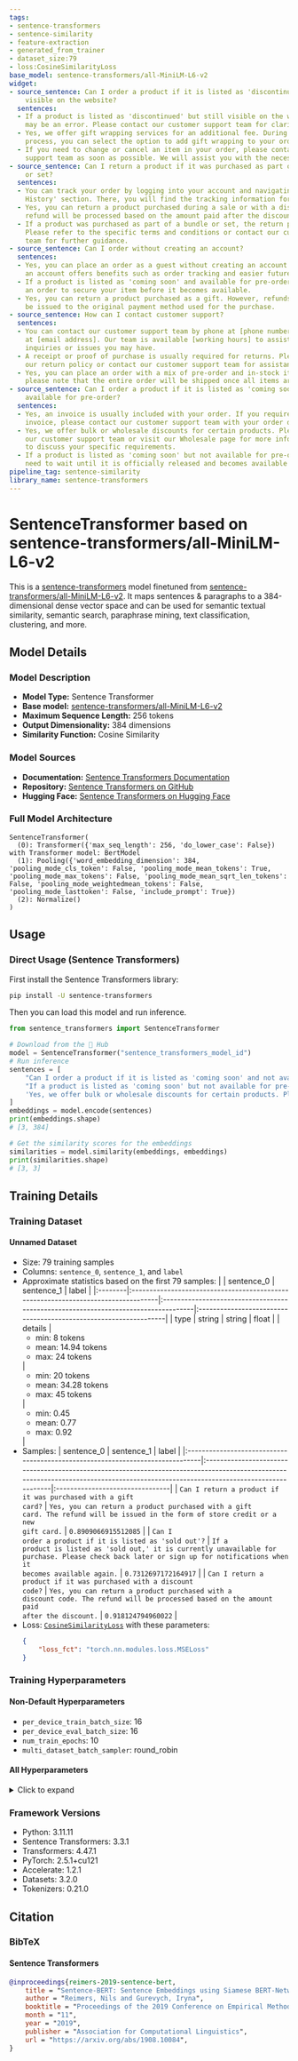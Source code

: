 ```yaml
---
tags:
- sentence-transformers
- sentence-similarity
- feature-extraction
- generated_from_trainer
- dataset_size:79
- loss:CosineSimilarityLoss
base_model: sentence-transformers/all-MiniLM-L6-v2
widget:
- source_sentence: Can I order a product if it is listed as 'discontinued' but still
    visible on the website?
  sentences:
  - If a product is listed as 'discontinued' but still visible on the website, it
    may be an error. Please contact our customer support team for clarification.
  - Yes, we offer gift wrapping services for an additional fee. During the checkout
    process, you can select the option to add gift wrapping to your order.
  - If you need to change or cancel an item in your order, please contact our customer
    support team as soon as possible. We will assist you with the necessary steps.
- source_sentence: Can I return a product if it was purchased as part of a bundle
    or set?
  sentences:
  - You can track your order by logging into your account and navigating to the 'Order
    History' section. There, you will find the tracking information for your shipment.
  - Yes, you can return a product purchased during a sale or with a discount. The
    refund will be processed based on the amount paid after the discount.
  - If a product was purchased as part of a bundle or set, the return policy may vary.
    Please refer to the specific terms and conditions or contact our customer support
    team for further guidance.
- source_sentence: Can I order without creating an account?
  sentences:
  - Yes, you can place an order as a guest without creating an account. However, creating
    an account offers benefits such as order tracking and easier future purchases.
  - If a product is listed as 'coming soon' and available for pre-order, you can place
    an order to secure your item before it becomes available.
  - Yes, you can return a product purchased as a gift. However, refunds will typically
    be issued to the original payment method used for the purchase.
- source_sentence: How can I contact customer support?
  sentences:
  - You can contact our customer support team by phone at [phone number] or by email
    at [email address]. Our team is available [working hours] to assist you with any
    inquiries or issues you may have.
  - A receipt or proof of purchase is usually required for returns. Please refer to
    our return policy or contact our customer support team for assistance.
  - Yes, you can place an order with a mix of pre-order and in-stock items. However,
    please note that the entire order will be shipped once all items are available.
- source_sentence: Can I order a product if it is listed as 'coming soon' and not
    available for pre-order?
  sentences:
  - Yes, an invoice is usually included with your order. If you require a separate
    invoice, please contact our customer support team with your order details.
  - Yes, we offer bulk or wholesale discounts for certain products. Please contact
    our customer support team or visit our Wholesale page for more information and
    to discuss your specific requirements.
  - If a product is listed as 'coming soon' but not available for pre-order, you will
    need to wait until it is officially released and becomes available for purchase.
pipeline_tag: sentence-similarity
library_name: sentence-transformers
---
```


# SentenceTransformer based on sentence-transformers/all-MiniLM-L6-v2

This is a [sentence-transformers](https://www.SBERT.net) model finetuned from [sentence-transformers/all-MiniLM-L6-v2](https://huggingface.co/sentence-transformers/all-MiniLM-L6-v2). It maps sentences & paragraphs to a 384-dimensional dense vector space and can be used for semantic textual similarity, semantic search, paraphrase mining, text classification, clustering, and more.

## Model Details

### Model Description
- **Model Type:** Sentence Transformer
- **Base model:** [sentence-transformers/all-MiniLM-L6-v2](https://huggingface.co/sentence-transformers/all-MiniLM-L6-v2) <!-- at revision fa97f6e7cb1a59073dff9e6b13e2715cf7475ac9 -->
- **Maximum Sequence Length:** 256 tokens
- **Output Dimensionality:** 384 dimensions
- **Similarity Function:** Cosine Similarity
<!-- - **Training Dataset:** Unknown -->
<!-- - **Language:** Unknown -->
<!-- - **License:** Unknown -->

### Model Sources

- **Documentation:** [Sentence Transformers Documentation](https://sbert.net)
- **Repository:** [Sentence Transformers on GitHub](https://github.com/UKPLab/sentence-transformers)
- **Hugging Face:** [Sentence Transformers on Hugging Face](https://huggingface.co/models?library=sentence-transformers)

### Full Model Architecture

```
SentenceTransformer(
  (0): Transformer({'max_seq_length': 256, 'do_lower_case': False}) with Transformer model: BertModel 
  (1): Pooling({'word_embedding_dimension': 384, 'pooling_mode_cls_token': False, 'pooling_mode_mean_tokens': True, 'pooling_mode_max_tokens': False, 'pooling_mode_mean_sqrt_len_tokens': False, 'pooling_mode_weightedmean_tokens': False, 'pooling_mode_lasttoken': False, 'include_prompt': True})
  (2): Normalize()
)
```

## Usage

### Direct Usage (Sentence Transformers)

First install the Sentence Transformers library:

```bash
pip install -U sentence-transformers
```

Then you can load this model and run inference.
```python
from sentence_transformers import SentenceTransformer

# Download from the 🤗 Hub
model = SentenceTransformer("sentence_transformers_model_id")
# Run inference
sentences = [
    "Can I order a product if it is listed as 'coming soon' and not available for pre-order?",
    "If a product is listed as 'coming soon' but not available for pre-order, you will need to wait until it is officially released and becomes available for purchase.",
    'Yes, we offer bulk or wholesale discounts for certain products. Please contact our customer support team or visit our Wholesale page for more information and to discuss your specific requirements.',
]
embeddings = model.encode(sentences)
print(embeddings.shape)
# [3, 384]

# Get the similarity scores for the embeddings
similarities = model.similarity(embeddings, embeddings)
print(similarities.shape)
# [3, 3]
```

<!--
### Direct Usage (Transformers)

<details><summary>Click to see the direct usage in Transformers</summary>

</details>
-->

<!--
### Downstream Usage (Sentence Transformers)

You can finetune this model on your own dataset.

<details><summary>Click to expand</summary>

</details>
-->

<!--
### Out-of-Scope Use

*List how the model may foreseeably be misused and address what users ought not to do with the model.*
-->

<!--
## Bias, Risks and Limitations

*What are the known or foreseeable issues stemming from this model? You could also flag here known failure cases or weaknesses of the model.*
-->

<!--
### Recommendations

*What are recommendations with respect to the foreseeable issues? For example, filtering explicit content.*
-->

## Training Details

### Training Dataset

#### Unnamed Dataset


* Size: 79 training samples
* Columns: <code>sentence_0</code>, <code>sentence_1</code>, and <code>label</code>
* Approximate statistics based on the first 79 samples:
  |         | sentence_0                                                                        | sentence_1                                                                         | label                                                            |
  |:--------|:----------------------------------------------------------------------------------|:-----------------------------------------------------------------------------------|:-----------------------------------------------------------------|
  | type    | string                                                                            | string                                                                             | float                                                            |
  | details | <ul><li>min: 8 tokens</li><li>mean: 14.94 tokens</li><li>max: 24 tokens</li></ul> | <ul><li>min: 20 tokens</li><li>mean: 34.28 tokens</li><li>max: 45 tokens</li></ul> | <ul><li>min: 0.45</li><li>mean: 0.77</li><li>max: 0.92</li></ul> |
* Samples:
  | sentence_0                                                                    | sentence_1                                                                                                                                                                         | label                           |
  |:------------------------------------------------------------------------------|:-----------------------------------------------------------------------------------------------------------------------------------------------------------------------------------|:--------------------------------|
  | <code>Can I return a product if it was purchased with a gift card?</code>     | <code>Yes, you can return a product purchased with a gift card. The refund will be issued in the form of store credit or a new gift card.</code>                                   | <code>0.8909066915512085</code> |
  | <code>Can I order a product if it is listed as 'sold out'?</code>             | <code>If a product is listed as 'sold out,' it is currently unavailable for purchase. Please check back later or sign up for notifications when it becomes available again.</code> | <code>0.7312697172164917</code> |
  | <code>Can I return a product if it was purchased with a discount code?</code> | <code>Yes, you can return a product purchased with a discount code. The refund will be processed based on the amount paid after the discount.</code>                               | <code>0.918124794960022</code>  |
* Loss: [<code>CosineSimilarityLoss</code>](https://sbert.net/docs/package_reference/sentence_transformer/losses.html#cosinesimilarityloss) with these parameters:
  ```json
  {
      "loss_fct": "torch.nn.modules.loss.MSELoss"
  }
  ```

### Training Hyperparameters
#### Non-Default Hyperparameters

- `per_device_train_batch_size`: 16
- `per_device_eval_batch_size`: 16
- `num_train_epochs`: 10
- `multi_dataset_batch_sampler`: round_robin

#### All Hyperparameters
<details><summary>Click to expand</summary>

- `overwrite_output_dir`: False
- `do_predict`: False
- `eval_strategy`: no
- `prediction_loss_only`: True
- `per_device_train_batch_size`: 16
- `per_device_eval_batch_size`: 16
- `per_gpu_train_batch_size`: None
- `per_gpu_eval_batch_size`: None
- `gradient_accumulation_steps`: 1
- `eval_accumulation_steps`: None
- `torch_empty_cache_steps`: None
- `learning_rate`: 5e-05
- `weight_decay`: 0.0
- `adam_beta1`: 0.9
- `adam_beta2`: 0.999
- `adam_epsilon`: 1e-08
- `max_grad_norm`: 1
- `num_train_epochs`: 10
- `max_steps`: -1
- `lr_scheduler_type`: linear
- `lr_scheduler_kwargs`: {}
- `warmup_ratio`: 0.0
- `warmup_steps`: 0
- `log_level`: passive
- `log_level_replica`: warning
- `log_on_each_node`: True
- `logging_nan_inf_filter`: True
- `save_safetensors`: True
- `save_on_each_node`: False
- `save_only_model`: False
- `restore_callback_states_from_checkpoint`: False
- `no_cuda`: False
- `use_cpu`: False
- `use_mps_device`: False
- `seed`: 42
- `data_seed`: None
- `jit_mode_eval`: False
- `use_ipex`: False
- `bf16`: False
- `fp16`: False
- `fp16_opt_level`: O1
- `half_precision_backend`: auto
- `bf16_full_eval`: False
- `fp16_full_eval`: False
- `tf32`: None
- `local_rank`: 0
- `ddp_backend`: None
- `tpu_num_cores`: None
- `tpu_metrics_debug`: False
- `debug`: []
- `dataloader_drop_last`: False
- `dataloader_num_workers`: 0
- `dataloader_prefetch_factor`: None
- `past_index`: -1
- `disable_tqdm`: False
- `remove_unused_columns`: True
- `label_names`: None
- `load_best_model_at_end`: False
- `ignore_data_skip`: False
- `fsdp`: []
- `fsdp_min_num_params`: 0
- `fsdp_config`: {'min_num_params': 0, 'xla': False, 'xla_fsdp_v2': False, 'xla_fsdp_grad_ckpt': False}
- `fsdp_transformer_layer_cls_to_wrap`: None
- `accelerator_config`: {'split_batches': False, 'dispatch_batches': None, 'even_batches': True, 'use_seedable_sampler': True, 'non_blocking': False, 'gradient_accumulation_kwargs': None}
- `deepspeed`: None
- `label_smoothing_factor`: 0.0
- `optim`: adamw_torch
- `optim_args`: None
- `adafactor`: False
- `group_by_length`: False
- `length_column_name`: length
- `ddp_find_unused_parameters`: None
- `ddp_bucket_cap_mb`: None
- `ddp_broadcast_buffers`: False
- `dataloader_pin_memory`: True
- `dataloader_persistent_workers`: False
- `skip_memory_metrics`: True
- `use_legacy_prediction_loop`: False
- `push_to_hub`: False
- `resume_from_checkpoint`: None
- `hub_model_id`: None
- `hub_strategy`: every_save
- `hub_private_repo`: None
- `hub_always_push`: False
- `gradient_checkpointing`: False
- `gradient_checkpointing_kwargs`: None
- `include_inputs_for_metrics`: False
- `include_for_metrics`: []
- `eval_do_concat_batches`: True
- `fp16_backend`: auto
- `push_to_hub_model_id`: None
- `push_to_hub_organization`: None
- `mp_parameters`: 
- `auto_find_batch_size`: False
- `full_determinism`: False
- `torchdynamo`: None
- `ray_scope`: last
- `ddp_timeout`: 1800
- `torch_compile`: False
- `torch_compile_backend`: None
- `torch_compile_mode`: None
- `dispatch_batches`: None
- `split_batches`: None
- `include_tokens_per_second`: False
- `include_num_input_tokens_seen`: False
- `neftune_noise_alpha`: None
- `optim_target_modules`: None
- `batch_eval_metrics`: False
- `eval_on_start`: False
- `use_liger_kernel`: False
- `eval_use_gather_object`: False
- `average_tokens_across_devices`: False
- `prompts`: None
- `batch_sampler`: batch_sampler
- `multi_dataset_batch_sampler`: round_robin

</details>

### Framework Versions
- Python: 3.11.11
- Sentence Transformers: 3.3.1
- Transformers: 4.47.1
- PyTorch: 2.5.1+cu121
- Accelerate: 1.2.1
- Datasets: 3.2.0
- Tokenizers: 0.21.0

## Citation

### BibTeX

#### Sentence Transformers
```bibtex
@inproceedings{reimers-2019-sentence-bert,
    title = "Sentence-BERT: Sentence Embeddings using Siamese BERT-Networks",
    author = "Reimers, Nils and Gurevych, Iryna",
    booktitle = "Proceedings of the 2019 Conference on Empirical Methods in Natural Language Processing",
    month = "11",
    year = "2019",
    publisher = "Association for Computational Linguistics",
    url = "https://arxiv.org/abs/1908.10084",
}
```

<!--
## Glossary

*Clearly define terms in order to be accessible across audiences.*
-->

<!--
## Model Card Authors

*Lists the people who create the model card, providing recognition and accountability for the detailed work that goes into its construction.*
-->

<!--
## Model Card Contact

*Provides a way for people who have updates to the Model Card, suggestions, or questions, to contact the Model Card authors.*
-->